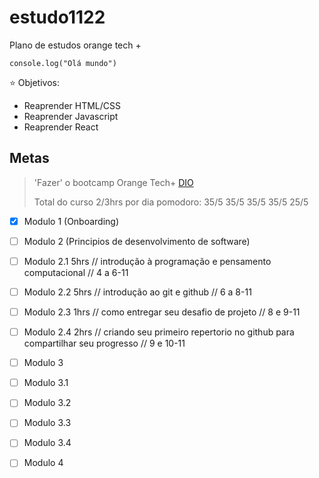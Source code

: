 # estudo1122

Plano de estudos orange tech + 

`` console.log("Olá mundo") ``

⭐ Objetivos:
- Reaprender HTML/CSS
- Reaprender Javascript
- Reaprender React

## Metas
> 'Fazer' o bootcamp Orange Tech+ [DIO](https://web.dio.me/track/orange-tech?tab=mentoring)
> 
> Total do curso 2/3hrs por dia
> pomodoro: 35/5 35/5 35/5 35/5 25/5


- [X] Modulo 1 (Onboarding)

- [ ] Modulo 2 (Principios de desenvolvimento de software)
- [ ] Modulo 2.1 5hrs // introdução à programação e pensamento computacional // 4 a 6-11
- [ ] Modulo 2.2 5hrs // introdução ao git e github // 6 a 8-11
- [ ] Modulo 2.3 1hrs // como entregar seu desafio de projeto // 8 e 9-11
- [ ] Modulo 2.4 2hrs // criando seu primeiro repertorio no github para compartilhar seu progresso // 9 e 10-11

- [ ] Modulo 3
- [ ] Modulo 3.1
- [ ] Modulo 3.2
- [ ] Modulo 3.3
- [ ] Modulo 3.4

- [ ] Modulo 4

